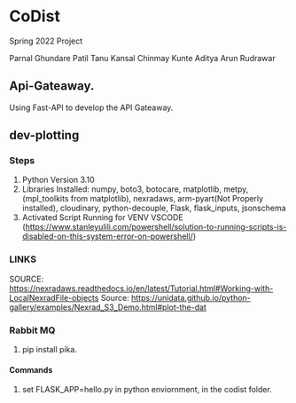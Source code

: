 # CoDist
Spring 2022 Project

Parnal Ghundare Patil
Tanu Kansal
Chinmay Kunte
Aditya Arun Rudrawar


## Api-Gateaway.
Using Fast-API to develop the API Gateaway.


## dev-plotting

### Steps
1. Python Version 3.10
2. Libraries Installed: numpy, boto3, botocare, matplotlib, metpy, (mpl_toolkits from matplotlib), nexradaws, arm-pyart(Not Properly installed), cloudinary, python-decouple, Flask, flask_inputs, jsonschema
3. Activated Script Running for VENV VSCODE (https://www.stanleyulili.com/powershell/solution-to-running-scripts-is-disabled-on-this-system-error-on-powershell/)

### LINKS
SOURCE: https://nexradaws.readthedocs.io/en/latest/Tutorial.html#Working-with-LocalNexradFile-objects
Source: https://unidata.github.io/python-gallery/examples/Nexrad_S3_Demo.html#plot-the-dat

### Rabbit MQ
1. pip install pika.


#### Commands
1. set FLASK_APP=hello.py in python enviornment, in the codist folder.